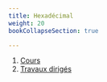 ```yaml
---
title: Hexadécimal
weight: 20
bookCollapseSection: true

---
```


1. [Cours](1_cours)
2. [Travaux dirigés](2_td)
